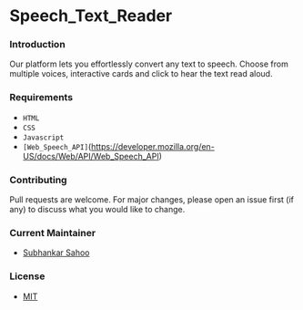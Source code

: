 # Speech_Text_Reader

### Introduction

Our platform lets you effortlessly convert any text to speech. Choose from multiple voices, interactive cards and click to hear the text read aloud. 




### Requirements
- `HTML`
- `CSS`
- `Javascript`
- `[Web_Speech_API]`(https://developer.mozilla.org/en-US/docs/Web/API/Web_Speech_API)



### Contributing

Pull requests are welcome. For major changes, please open an issue first (if any)
to discuss what you would like to change.


### Current Maintainer
- [Subhankar Sahoo](https://github.com/sahoo-subha)

### License

- [MIT]()
